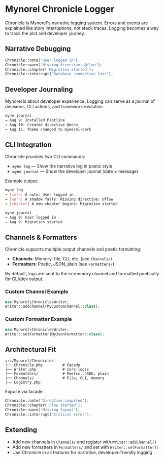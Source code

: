 # Mynorel Chronicle Logger

Chronicle is Mynorel's narrative logging system. Errors and events are explained like story interruptions, not stack traces. Logging becomes a way to track the plot and developer journey.

## Narrative Debugging

```php
Chronicle::note('User logged in');
Chronicle::warn('Missing directive: @flow');
Chronicle::chapter('Migration started');
Chronicle::interrupt('Database connection lost');
```

## Developer Journaling

Mynorel is about developer experience. Logging can serve as a journal of decisions, CLI actions, and framework evolution.

```bash
myne journal
→ Aug 9: Installed Plotline
→ Aug 10: Created directive @echo
→ Aug 11: Theme changed to myneral-dark
```

## CLI Integration

Chronicle provides two CLI commands:

- `myne log` — Show the narrative log in poetic style
- `myne journal` — Show the developer journal (date + message)

Example output:

```bash
myne log
→ [info] A note: User logged in
→ [warn] A shadow falls: Missing directive: @flow
→ [chapter] A new chapter begins: Migration started

myne journal
→ Aug 9: User logged in
→ Aug 9: Migration started
```

## Channels & Formatters

Chronicle supports multiple output channels and poetic formatting:

- **Channels**: Memory, file, CLI, etc. (see `Channels/`)
- **Formatters**: Poetic, JSON, plain (see `Formatters/`)

By default, logs are sent to the in-memory channel and formatted poetically for CLI/dev output.

### Custom Channel Example

```php
use Mynorel\Chronicle\Writer;
Writer::addChannel(MyCustomChannel::class);
```

### Custom Formatter Example

```php
use Mynorel\Chronicle\Writer;
Writer::setFormatter(MyJsonFormatter::class);
```

## Architectural Fit

```
src/Mynorel/Chronicle/
├── Chronicle.php         # Facade
├── Writer.php            # Core logic
├── Formatters/           # Poetic, JSON, plain
├── Channels/             # File, CLI, memory
├── LogEntry.php
```

Expose via facade:

```php
Chronicle::note('Directive compiled');
Chronicle::chapter('Flow started');
Chronicle::warn('Missing layout');
Chronicle::interrupt('Critical error');
```

## Extending

- Add new channels in `Channels/` and register with `Writer::addChannel()`
- Add new formatters in `Formatters/` and set with `Writer::setFormatter()`
- Use Chronicle in all features for narrative, developer-friendly logging